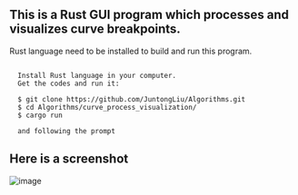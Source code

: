 
## This is a Rust GUI program which processes and visualizes curve breakpoints. 
Rust language need to be installed to build and run this program.
~~~

  Install Rust language in your computer.
  Get the codes and run it:

  $ git clone https://github.com/JuntongLiu/Algorithms.git
  $ cd Algorithms/curve_process_visualization/
  $ cargo run

  and following the prompt

~~~
## Here is a screenshot

![image](https://github.com/JuntongLiu/Algorithms/assets/49035076/8a3a987c-6c63-4147-b95a-b67e487dd783)
